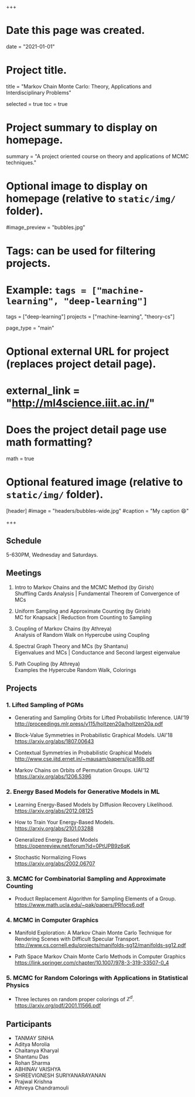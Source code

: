 +++
# Date this page was created.
date = "2021-01-01"

# Project title.
title = "Markov Chain Monte Carlo: Theory, Applications and Interdisciplinary Problems"

selected = true
toc = true



# Project summary to display on homepage.
summary = "A project oriented course on theory and applications of MCMC techniques."

# Optional image to display on homepage (relative to `static/img/` folder).
#image_preview = "bubbles.jpg"

# Tags: can be used for filtering projects.
# Example: `tags = ["machine-learning", "deep-learning"]`
tags = ["deep-learning"]
projects = ["machine-learning", "theory-cs"]


page_type = "main"

# Optional external URL for project (replaces project detail page).
# external_link = "http://ml4science.iiit.ac.in/"

# Does the project detail page use math formatting?
math = true

# Optional featured image (relative to `static/img/` folder).
[header]
#image = "headers/bubbles-wide.jpg"
#caption = "My caption :smile:"

+++


## Schedule

5-630PM, Wednesday and Saturdays.

## Meetings

1. Intro to Markov Chains and the MCMC Method  (by Girish)  
   Shuffling Cards Analysis | Fundamental Theorem of Convergence of MCs 

2. Uniform Sampling and Approximate Counting (by Girish)  
   MC for Knapsack | Reduction from Counting to Sampling

3. Coupling of Markov Chains (by Athreya)  
   Analysis of Random Walk on Hypercube using Coupling  
   
4. Spectral Graph Theory and MCs (by Shantanu)  
   Eigenvalues and MCs | Conductance and Second largest eigenvalue

5. Path Coupling (by Athreya)  
   Examples the Hypercube Random Walk, Colorings



## Projects

### 1. Lifted Sampling of PGMs


- Generating and Sampling Orbits for Lifted Probabilistic Inference. UAI'19  
  http://proceedings.mlr.press/v115/holtzen20a/holtzen20a.pdf

- Block-Value Symmetries in Probabilistic Graphical Models. UAI'18  
  https://arxiv.org/abs/1807.00643

- Contextual Symmetries in Probabilistic Graphical Models  
  http://www.cse.iitd.ernet.in/~mausam/papers/ijcai16b.pdf

- Markov Chains on Orbits of Permutation Groups. UAI'12  
  https://arxiv.org/abs/1206.5396



### 2. Energy Based Models for Generative Models in ML

- Learning Energy-Based Models by Diffusion Recovery Likelihood.  
  https://arxiv.org/abs/2012.08125

- How to Train Your Energy-Based Models.  
  https://arxiv.org/abs/2101.03288

- Generalized Energy Based Models  
  https://openreview.net/forum?id=0PtUPB9z6qK

- Stochastic Normalizing Flows  
  https://arxiv.org/abs/2002.06707


### 3. MCMC for Combinatorial Sampling and Approximate Counting

- Product Replacement Algorithm for Sampling Elements of a Group.
  https://www.math.ucla.edu/~pak/papers/PRfocs6.pdf




### 4. MCMC in Computer Graphics

- Manifold Exploration: A Markov Chain Monte Carlo Technique for Rendering Scenes with Difficult Specular Transport.
  http://www.cs.cornell.edu/projects/manifolds-sg12/manifolds-sg12.pdf

- Path Space Markov Chain Monte Carlo Methods in Computer Graphics  
  https://link.springer.com/chapter/10.1007/978-3-319-33507-0_4


### 5. MCMC for Random Colorings with Applications in Statistical Physics

- Three lectures on random proper colorings of $\mathbb Z^d$.  
  https://arxiv.org/pdf/2001.11566.pdf    

## Participants

- TANMAY SINHA
- Aditya Morolia
- Chaitanya Kharyal
- Shantanu Das
- Rohan Sharma
- ABHINAV VAISHYA
- SHREEVIGNESH SURIYANARAYANAN
- Prajwal Krishna
- Athreya Chandramouli

